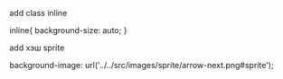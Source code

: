 add class inline 

inline{
   background-size: auto;
}

add хэш sprite
        
background-image: url('../../src/images/sprite/arrow-next.png#sprite');
